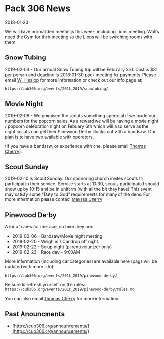# Pack 306 News #
2018-01-23

We will have normal den meetings this week, including Lions meeting. Wolfs need the Gym for their meeting so the Lions will be switching rooms with them.

## Snow Tubing ##
2019-02-03 - Our annual Snow Tubing trip will be Feburary 3rd. Cost is $31 per person and deadline is 2018-01-30 pack meeting for payments. Please email [Wil Heslop](mailto:camping.cub306.org?subject=Snow%20Tubing) for more information or check out our info page at:

`https://cub306.org/events/2018_2019/snowtubing/`

## Movie Night ##
2019-02-06 - We promised the scouts something specicial if we made our numbers for the popcorn sales. As a reward we will be having a movie night / popcorn celebration night on Febuary 6th which will also serve as the night scouts can get their Pinewood Derby blocks cut with a bandsaw. Our plan is to have two available with operators.

(If you have a bandsaw, or experience with one, please email [Thomas Cherry](mailto:cubmaster@cub306.org?subject=Bandsaw)).

## Scout Sunday ##
2019-02-10 is Scout Sunday. Our sponoring church invites scouts to participat in their service. Service starts at 10:30, scouts participated should show up by 10:15 and be in uniform (with all the bit they have) This event may satisfy some "Duty to God" requirements for many of the dens. For more information please contact [Melissa Cherry](mailto:comchair@cub306.org?subject=Scout%20Sunday)

## Pinewood Derby ##
A lot of dates for the race, so here they are:

* 2019-02-06 - Bandsaw/Movie night meeting
* 2018-02-20 - Weigh in / Car drop off night.
* 2019-02-22 - Setup night (parent/volunteer only)
* 2019-02-23 - Race day - 9:00AM

More information (including car categories) are available here (page will be updated with more info):

`https://cub306.org/events/2018_2019/pinewood-derby/`

Be sure to refresh yourself on the rules:
`https://cub306.org/events/2018_2019/pinewood-derby/rules.md`

You can also email [Thomas Cherry](mailto:cubmaster@cub306.org?subject=Pinewood%Derby%Questions) for more information.

## Past Anouncments ##
* [https://cub306.org/announcements/](https://cub306.org/announcements/)

